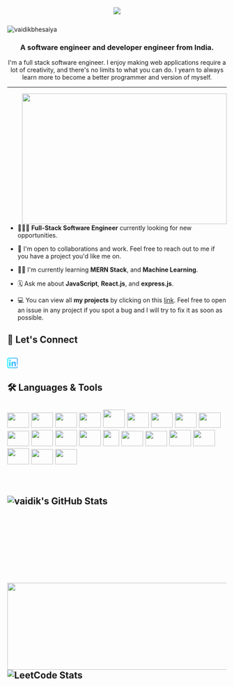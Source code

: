 ﻿<h1 align="center">
    <img src="https://readme-typing-svg.herokuapp.com/?lines=Hi+there!+👋🏽;I'm+Vaidik!+🦈;Nice+to+meet+you!+🙂&center=true&size=30&color=29d2a">
</h1>

<p align="left"> <img src="https://komarev.com/ghpvc/?username=vaidikbhesaniya&label=Profile%20views&color=0e75b6&style=flat" alt="vaidikbhesaiya" /> </p>
<h3 align="center">A software engineer and developer engineer from India.</h3>

<p align="center">I'm a full stack software engineer. I enjoy making web applications  require a lot of creativity, and there's no limits to what you can do. I yearn to always learn more to become a better programmer and version of myself.</p>

---

<img align="right" width="470px" height="300px" src="https://user-images.githubusercontent.com/74038190/225813708-98b745f2-7d22-48cf-9150-083f1b00d6c9.gif">

- 👨🏽‍💻 **Full-Stack Software Engineer** currently looking for new opportunities.

- 👥 I'm open to collaborations and work. Feel free to reach out to me if you have a project you'd like me on.

- 🥷🏽 I'm currently learning **MERN Stack**, and **Machine Learning**.

- 🗓 Ask me about **JavaScript**, **React.js**, and **express.js**.

- 💻 You can view all **my projects** by clicking on this [link](https://github.com/vaidikbhesaniya?tab=repositories). Feel free to open an issue in any project if you spot a bug and I will try to fix it as soon as possible.

 <h2>📲  Let's Connect<h2>

 <a href="https://www.linkedin.com/in/vaidik-bhesaniya-17863821b/">
  <img align="left" alt="Shaquille LinkedIn" height="24px" src="https://raw.githubusercontent.com/shaqdeff/shaqdeff/main/linkedin.png" />
 </a>

</br>
 
 <h2>🛠 Languages & Tools<h2>
 <p align="left">
<img height="35" width="50" src="https://cdn.jsdelivr.net/gh/devicons/devicon/icons/html5/html5-plain-wordmark.svg" />
<img height="35" width="50" src="https://cdn.jsdelivr.net/gh/devicons/devicon/icons/css3/css3-plain-wordmark.svg" />
<img height="35" width="50" src="https://cdn.jsdelivr.net/gh/devicons/devicon/icons/sass/sass-original.svg" />
<img height="35" width="50" src="https://cdn.jsdelivr.net/gh/devicons/devicon/icons/git/git-original.svg" />

  
<img height="42" width="50" src="https://graphql.org/img/logo.svg" />
<img height="35" width="50"
    src="https://cdn.jsdelivr.net/gh/devicons/devicon/icons/materialui/materialui-original.svg" />
<img height="35" width="50" src="https://cdn.jsdelivr.net/gh/devicons/devicon/icons/gulp/gulp-plain.svg" />
          <img height="35" width="50"
    src="https://react-bootstrap.netlify.app/img/logo.svg" />
<img height="35" width="50" src="https://cdn.jsdelivr.net/gh/devicons/devicon/icons/javascript/javascript-plain.svg" />
<img height="35" width="50" src="https://cdn.jsdelivr.net/gh/devicons/devicon/icons/typescript/typescript-plain.svg" />
<img height="37" width="50" src="https://cdn.jsdelivr.net/gh/devicons/devicon/icons/firebase/firebase-plain.svg" />
<img height="37" width="50" src="https://cdn.jsdelivr.net/gh/devicons/devicon/icons/react/react-original.svg" />
<img height="37" width="50" src="https://cdn.jsdelivr.net/gh/devicons/devicon/icons/nextjs/nextjs-original.svg" />

<img height="37" width="37" src="https://next-auth.js.org/img/logo/logo-xs.png" />

<img height="35" width="50" src="https://cdn.jsdelivr.net/gh/devicons/devicon/icons/redux/redux-original.svg" />
<img height="35" width="50" src="https://cdn.jsdelivr.net/gh/devicons/devicon/icons/nodejs/nodejs-original.svg" />
<img height="37" width="50" src="https://cdn.jsdelivr.net/gh/devicons/devicon/icons/express/express-original.svg" />
<img height="37" width="50"
    src="https://cdn.jsdelivr.net/gh/devicons/devicon/icons/postgresql/postgresql-plain-wordmark.svg" />
<img height="37" width="50" src="https://cdn.jsdelivr.net/gh/devicons/devicon/icons/ruby/ruby-plain-wordmark.svg" />
<img height="35" width="50"
    src="https://cdn.jsdelivr.net/gh/devicons/devicon/icons/rails/rails-original-wordmark.svg" />
   <img height="35" width="50"
    src="https://laravel.com/img/logomark.min.svg" />
	

 </p>
     
  </br>
   <div>      
  <img height="200" width="850" align="right" src="https://github-readme-stats-eight-theta.vercel.app/api?username=vaidikbhesaniya&show_icons=true&theme=gruvbox" alt="vaidik's GitHub Stats"/>
  <img height="200" width="850" align="right" src="https://github-readme-stats.vercel.app/api/top-langs/?username=vaidikbhesaniya&theme=gruvbox&layout=compact"/>

![LeetCode Stats](https://leetcard.jacoblin.cool/vaidik1212?theme=light&font=Poly&ext=heatmap)
   </div>

</br>


